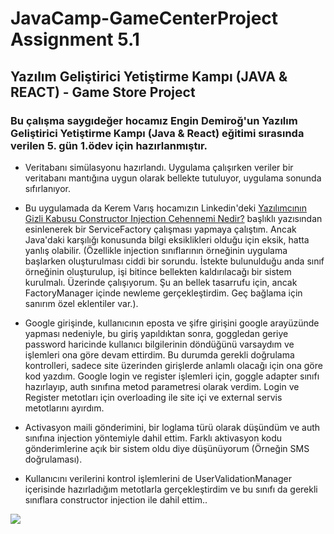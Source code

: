 # JavaCamp-GameCenterProject Assignment 5.1
## Yazılım Geliştirici Yetiştirme Kampı (JAVA &amp; REACT) - Game Store Project
### Bu çalışma saygıdeğer hocamız Engin Demiroğ'un Yazılım Geliştirici Yetiştirme Kampı (Java & React) eğitimi sırasında verilen 5. gün 1.ödev için hazırlanmıştır.

* Veritabanı simülasyonu hazırlandı. Uygulama çalışırken veriler bir veritabanı mantığına uygun olarak bellekte tutuluyor, uygulama sonunda sıfırlanıyor.

* Bu uygulamada da Kerem Varış hocamızın Linkedin'deki <a href="https://www.linkedin.com/pulse/yaz%C4%B1l%C4%B1mc%C4%B1n%C4%B1n-gizli-kabusu-constructor-injection-cehennemi-kerem-varis"/>Yazılımcının Gizli Kabusu Constructor Injection Cehennemi Nedir?</a> başlıklı yazısından esinlenerek bir ServiceFactory çalışması yapmaya çalıştım. Ancak Java'daki karşılığı konusunda bilgi eksiklikleri olduğu için eksik, hatta yanlış olabilir. (Özellikle injection sınıflarının örneğinin uygulama başlarken oluşturulması ciddi bir sorundu. İstekte bulunulduğu anda sınıf örneğinin oluşturulup, işi bitince bellekten kaldırılacağı bir sistem kurulmalı. Üzerinde çalışıyorum. Şu an bellek tasarrufu için, ancak FactoryManager içinde newleme gerçekleştirdim. Geç bağlama için sanırım özel eklentiler var.).
* Google girişinde, kullanıcının eposta ve şifre girişini google arayüzünde yapması nedeniyle, bu giriş yapıldıktan sonra, goggledan geriye password haricinde kullanıcı bilgilerinin döndüğünü varsaydım ve işlemleri ona göre devam ettirdim. Bu durumda gerekli doğrulama kontrolleri, sadece site üzerinden girişlerde anlamlı olacağı için ona göre kod yazdım. Google login ve register işlemleri için, goggle adapter sınıfı hazırlayıp, auth sınıfına metod parametresi olarak verdim. Login ve Register metotları için overloading ile site içi ve external servis metotlarını ayırdım.
* Activasyon maili gönderimini, bir loglama türü olarak düşündüm ve auth sınıfına injection yöntemiyle dahil ettim. Farklı aktivasyon kodu gönderimlerine açık bir sistem oldu diye düşünüyorum (Örneğin SMS doğrulaması).
* Kullanıcını verilerini kontrol işlemlerini de UserValidationManager içerisinde hazırladığım metotlarla gerçekleştirdim ve bu sınıfı da gerekli sınıflara constructor injection ile dahil ettim..




<a href="https://github.com/barisertugrul/JavaCampAssignments/tree/main/assignment5.1">
  <img align="center" src="https://github-readme-stats.vercel.app/api/pin/?username=barisertugrul&show_owner=true&custom_title=Odevler&theme=vision-friendly-dark&repo=JavaCampAssignments" />
</a>
